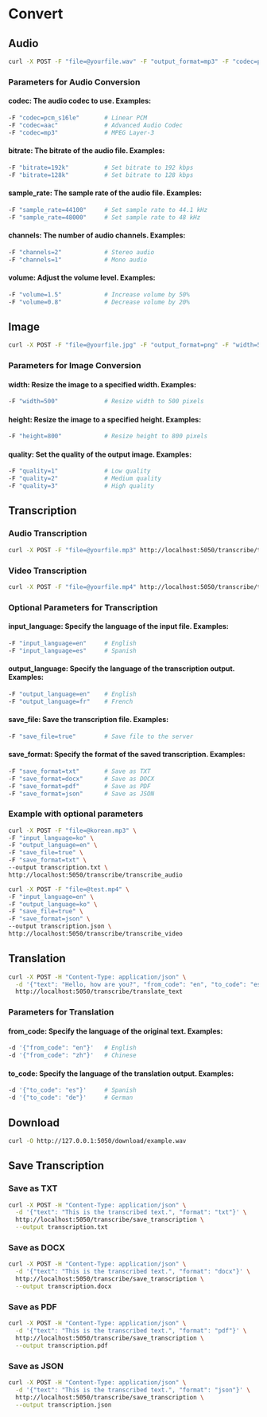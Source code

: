 # Convert

## Audio
```bash
curl -X POST -F "file=@yourfile.wav" -F "output_format=mp3" -F "codec=pcm_s16le" -F "bitrate=192k" -F "sample_rate=44100" -F "channels=2" -F "volume=1.5" http://localhost:5050/audio/convert_audio
```
### Parameters for Audio Conversion

#### codec: The audio codec to use. Examples:
```bash
-F "codec=pcm_s16le"       # Linear PCM
-F "codec=aac"             # Advanced Audio Codec
-F "codec=mp3"             # MPEG Layer-3
```
#### bitrate: The bitrate of the audio file. Examples:
```bash
-F "bitrate=192k"          # Set bitrate to 192 kbps
-F "bitrate=128k"          # Set bitrate to 128 kbps
```
#### sample_rate: The sample rate of the audio file. Examples:
```bash
-F "sample_rate=44100"     # Set sample rate to 44.1 kHz
-F "sample_rate=48000"     # Set sample rate to 48 kHz
```
#### channels: The number of audio channels. Examples:
```bash
-F "channels=2"            # Stereo audio
-F "channels=1"            # Mono audio
```
#### volume: Adjust the volume level. Examples:
```bash
-F "volume=1.5"            # Increase volume by 50%
-F "volume=0.8"            # Decrease volume by 20%
```

## Image
```bash
curl -X POST -F "file=@yourfile.jpg" -F "output_format=png" -F "width=500" -F "height=800" -F "quality=2" -F "rotate=90" -F "flip=v" -F "grayscale=1" http://localhost:5050/image/convert_image
```

### Parameters for Image Conversion

#### width: Resize the image to a specified width. Examples:
```bash
-F "width=500"             # Resize width to 500 pixels
```

#### height: Resize the image to a specified height. Examples:
```bash
-F "height=800"            # Resize height to 800 pixels
```

#### quality: Set the quality of the output image. Examples:
```bash
-F "quality=1"             # Low quality
-F "quality=2"             # Medium quality
-F "quality=3"             # High quality
```

## Transcription

### Audio Transcription

```bash
curl -X POST -F "file=@yourfile.mp3" http://localhost:5050/transcribe/transcribe_audio
```

### Video Transcription

```bash
curl -X POST -F "file=@yourfile.mp4" http://localhost:5050/transcribe/transcribe_video
```

### Optional Parameters for Transcription

#### input_language: Specify the language of the input file. Examples:

```bash
-F "input_language=en"     # English
-F "input_language=es"     # Spanish
```

#### output_language: Specify the language of the transcription output. Examples:

```bash
-F "output_language=en"    # English
-F "output_language=fr"    # French
```

#### save_file: Save the transcription file. Examples:

```bash
-F "save_file=true"        # Save file to the server
```

#### save_format: Specify the format of the saved transcription. Examples:

```bash
-F "save_format=txt"       # Save as TXT
-F "save_format=docx"      # Save as DOCX
-F "save_format=pdf"       # Save as PDF
-F "save_format=json"      # Save as JSON
```

### Example with optional parameters

```bash
curl -X POST -F "file=@korean.mp3" \
-F "input_language=ko" \
-F "output_language=en" \
-F "save_file=true" \
-F "save_format=txt" \
--output transcription.txt \ 
http://localhost:5050/transcribe/transcribe_audio
```

```bash
curl -X POST -F "file=@test.mp4" \
-F "input_language=en" \
-F "output_language=ko" \
-F "save_file=true" \
-F "save_format=json" \
--output transcription.json \
http://localhost:5050/transcribe/transcribe_video

```


## Translation
```bash
curl -X POST -H "Content-Type: application/json" \
  -d '{"text": "Hello, how are you?", "from_code": "en", "to_code": "es"}' \
  http://localhost:5050/transcribe/translate_text
```
### Parameters for Translation

#### from_code: Specify the language of the original text. Examples:
```bash
-d '{"from_code": "en"}'   # English
-d '{"from_code": "zh"}'   # Chinese
```
#### to_code: Specify the language of the translation output. Examples:
```bash
-d '{"to_code": "es"}'     # Spanish
-d '{"to_code": "de"}'     # German
```

## Download
```bash
curl -O http://127.0.0.1:5050/download/example.wav
```

## Save Transcription

### Save as TXT
```bash
curl -X POST -H "Content-Type: application/json" \
  -d '{"text": "This is the transcribed text.", "format": "txt"}' \
  http://localhost:5050/transcribe/save_transcription \
  --output transcription.txt
```
### Save as DOCX
```bash
curl -X POST -H "Content-Type: application/json" \
  -d '{"text": "This is the transcribed text.", "format": "docx"}' \
  http://localhost:5050/transcribe/save_transcription \
  --output transcription.docx
```
### Save as PDF
```bash
curl -X POST -H "Content-Type: application/json" \
  -d '{"text": "This is the transcribed text.", "format": "pdf"}' \
  http://localhost:5050/transcribe/save_transcription \
  --output transcription.pdf
```
### Save as JSON
```bash
curl -X POST -H "Content-Type: application/json" \
  -d '{"text": "This is the transcribed text.", "format": "json"}' \
  http://localhost:5050/transcribe/save_transcription \
  --output transcription.json
```


